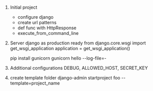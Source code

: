 1. Initial project
	+ configure django
	+ create url patterns
	+ def func with HttpResponse
	+ execute_from_command_line

2. Server django as production ready 
	from django.core.wsgi import get_wsgi_application
	application = get_wsgi_application()

	pip install gunicorn
	gunicorn hello --log-file=-

3. Additional configurations
	DEBUG, ALLOWED_HOST, SECRET_KEY

4. create template folder
	django-admin startproject foo --template=project_name
